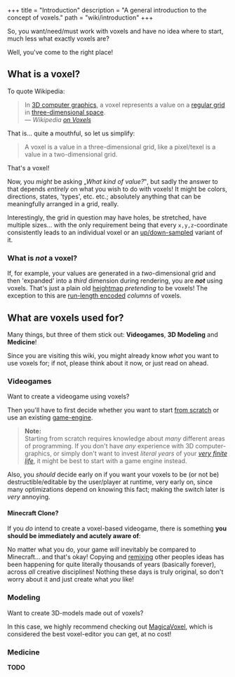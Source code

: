 +++
title = "Introduction"
description = "A general introduction to the concept of voxels."
path = "wiki/introduction"
+++

So, you want/need/must work with voxels and have no idea where to start, much less what exactly voxels are?

Well, you've come to the right place!

## What is a voxel?

To quote Wikipedia:

> In [3D computer graphics](https://en.wikipedia.org/wiki/3D_computer_graphics), a voxel represents a value on a [regular grid](https://en.wikipedia.org/wiki/Regular_grid) in [three-dimensional space](https://en.wikipedia.org/wiki/Three-dimensional_space).
> <br>&mdash; *Wikipedia [on Voxels](https://en.wikipedia.org/wiki/Voxel)*

That is... quite a mouthful, so let us simplify:

> A voxel is a value in a three-dimensional grid, like a pixel/texel is a value in a two-dimensional grid.

That's a voxel!

Now, you *might* be asking „*What kind of value?*‟, but sadly the answer to that depends *entirely* on what you wish to do with voxels! It might be colors, directions, states, 'types', etc. etc.; absolutely anything that can be meaningfully arranged in a grid, really.

Interestingly, the grid in question may have holes, be stretched, have multiple sizes... with the only requirement being that every `x,y,z`-coordinate consistently leads to an individual voxel or an [up/down-sampled](/wiki/rendering/sampling) variant of it.

### What is *not* a voxel?

If, for example, your values are generated in a *two*-dimensional grid and then 'expanded' into a *third* dimension during rendering, you are ***not*** using voxels. That's just a plain old [heightmap](https://en.wikipedia.org/wiki/Heightmap) *pretending* to be voxels! The exception to this are [run-length encoded](/wiki/datastructures/run-length-encoding) *columns* of voxels.

## What are voxels used for?

Many things, but three of them stick out: **Videogames**, **3D Modeling** and **Medicine**!

Since you are visiting this wiki, you might already know *what* you want to use voxels for; if not, please think about it now, or just read on ahead.

### Videogames

Want to create a videogame using voxels?

Then you'll have to first decide whether you want to start [from scratch](/wiki/engines/from-scratch) or use an existing [game-engine](/wiki/engines/).

> **Note:**  
> Starting from scratch requires knowledge about *many* different areas of programming. If you don't have *any* experience with 3D computer-graphics, or simply don't want to invest *literal years* of your *[very finite life](https://www.youtube.com/watch?v=JXeJANDKwDc)*, it might be best to start with a game engine instead.

Also, you *should* decide early on if you want your voxels to be (or not be) destructible/editable by the user/player at runtime, very early on, since many optimizations depend on knowing this fact; making the switch later is *very* annoying.

#### Minecraft Clone?

If you *do* intend to create a voxel-based videogame, there is something **you should be immediately and acutely aware of**:

No matter what you do, your game *will* inevitably be compared to Minecraft... and that's okay! Copying and [remixing](https://www.youtube.com/watch?v=MZ2GuvUWaP8) other peoples ideas has been happening for quite literally thousands of years (basically forever), across *all* creative disciplines! Nothing these days is truly original, so don't worry about it and just create what *you* like!

### Modeling

Want to create 3D-models made out of voxels?

In this case, we highly recommend checking out [MagicaVoxel](https://ephtracy.github.io/index.html?page=mv_main), which is considered the best voxel-editor you can get, at no cost!

### Medicine

**TODO**

